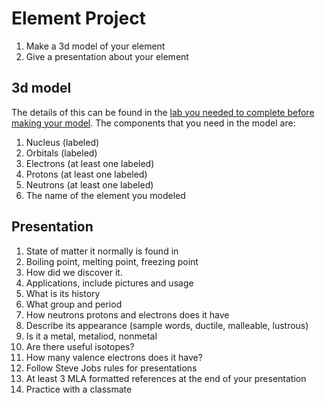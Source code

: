 # Element Project

1. Make a 3d model of your element
2. Give a presentation about your element

## 3d model

The details of this can be found in the [lab you needed to complete before making your model](https://github.com/wjladams/casa/blob/master/2020/science/Lab%203%20Neutrons%20and%20atomic%20model-2021Version.pdf).  The components that you need in the model are:

1. Nucleus (labeled)
2. Orbitals (labeled)
3. Electrons (at least one labeled)
4. Protons (at least one labeled)
5. Neutrons (at least one labeled)
6. The name of the element you modeled

## Presentation
1. State of matter it normally is found in
1. Boiling point, melting point, freezing point
1. How did we discover it.
1. Applications, include pictures and usage
1. What is its history
1. What group and period
1. How neutrons protons and electrons does it have
1. Describe its appearance (sample words, ductile, malleable, lustrous)
1. Is it a metal, metaliod, nonmetal
1. Are there useful isotopes?
1. How many valence electrons does it have?
1. Follow Steve Jobs rules for presentations
1. At least 3 MLA formatted references at the end of your presentation
1. Practice with a classmate
